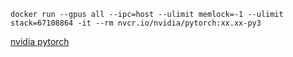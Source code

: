 
```
docker run --gpus all --ipc=host --ulimit memlock=-1 --ulimit stack=67108864 -it --rm nvcr.io/nvidia/pytorch:xx.xx-py3
```

[nvidia pytorch](https://catalog.ngc.nvidia.com/orgs/nvidia/containers/pytorch)

[](https://blog.roboflow.com/nvidia-docker-vscode-pytorch/)